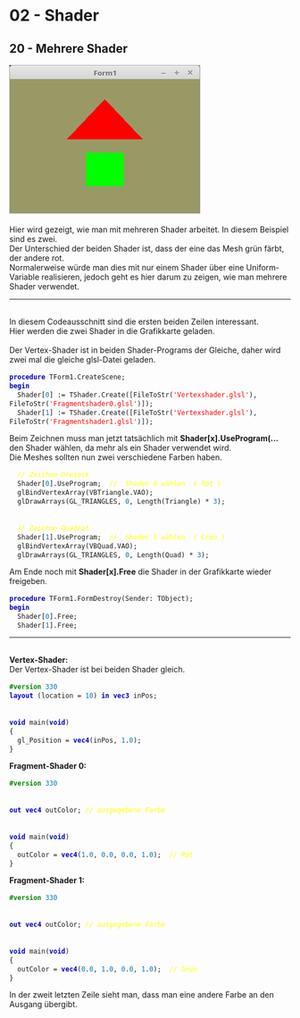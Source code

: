 <html>
    <b><h1>02 - Shader</h1></b>
    <b><h2>20 - Mehrere Shader</h2></b>
<img src="image.png" alt="Selfhtml"><br><br>
Hier wird gezeigt, wie man mit mehreren Shader arbeitet. In diesem Beispiel sind es zwei.<br>
Der Unterschied der beiden Shader ist, dass der eine das Mesh grün färbt, der andere rot.<br>
Normalerweise würde man dies mit nur einem Shader über eine Uniform-Variable realisieren, jedoch geht es hier darum zu zeigen, wie man mehrere Shader verwendet.<br>
<hr><br>
In diesem Codeausschnitt sind die ersten beiden Zeilen interessant.<br>
Hier werden die zwei Shader in die Grafikkarte geladen.<br>
<br>
Der Vertex-Shader ist in beiden Shader-Programs der Gleiche, daher wird zwei mal die gleiche glsl-Datei geladen.<br>
<pre><code><b><font color="0000BB">procedure</font></b> TForm1.CreateScene;
<b><font color="0000BB">begin</font></b>
  Shader[<font color="#0077BB">0</font>] := TShader.Create([FileToStr(<font color="#FF0000">'Vertexshader.glsl'</font>), FileToStr(<font color="#FF0000">'Fragmentshader0.glsl'</font>)]);
  Shader[<font color="#0077BB">1</font>] := TShader.Create([FileToStr(<font color="#FF0000">'Vertexshader.glsl'</font>), FileToStr(<font color="#FF0000">'Fragmentshader1.glsl'</font>)]);</code></pre>
Beim Zeichnen muss man jetzt tatsächlich mit <b>Shader[x].UseProgram(...</b> den Shader wählen, da mehr als ein Shader verwendet wird.<br>
Die Meshes sollten nun zwei verschiedene Farben haben.<br>
<pre><code>  <i><font color="#FFFF00">// Zeichne Dreieck</font></i>
  Shader[<font color="#0077BB">0</font>].UseProgram;  <i><font color="#FFFF00">//  Shader 0 wählen  ( Rot )</font></i>
  glBindVertexArray(VBTriangle.VAO);
  glDrawArrays(GL_TRIANGLES, <font color="#0077BB">0</font>, Length(Triangle) * <font color="#0077BB">3</font>);
<br>
  <i><font color="#FFFF00">// Zeichne Quadrat</font></i>
  Shader[<font color="#0077BB">1</font>].UseProgram;  <i><font color="#FFFF00">//  Shader 1 wählen  ( Grün )</font></i>
  glBindVertexArray(VBQuad.VAO);
  glDrawArrays(GL_TRIANGLES, <font color="#0077BB">0</font>, Length(Quad) * <font color="#0077BB">3</font>);
</code></pre>
Am Ende noch mit <b>Shader[x].Free</b> die Shader in der Grafikkarte wieder freigeben.<br>
<pre><code><b><font color="0000BB">procedure</font></b> TForm1.FormDestroy(Sender: TObject);
<b><font color="0000BB">begin</font></b>
  Shader[<font color="#0077BB">0</font>].Free;
  Shader[<font color="#0077BB">1</font>].Free;</code></pre>
<hr><br>
<b>Vertex-Shader:</b><br>
Der Vertex-Shader ist bei beiden Shader gleich.<br>
<pre><code><b><font color="#008800">#version</font></b> <font color="#0077BB">330</font>
<b><font color="0000BB">layout</font></b> (location = <font color="#0077BB">10</font>) <b><font color="0000BB">in</font></b> <b><font color="0000BB">vec3</font></b> inPos;
<br>
<b><font color="0000BB">void</font></b> main(<b><font color="0000BB">void</font></b>)
{
  gl_Position = <b><font color="0000BB">vec4</font></b>(inPos, <font color="#0077BB">1</font>.<font color="#0077BB">0</font>);
}
</code></pre>
<b>Fragment-Shader 0:</b><br>
<pre><code><b><font color="#008800">#version</font></b> <font color="#0077BB">330</font>
<br>
<b><font color="0000BB">out</font></b> <b><font color="0000BB">vec4</font></b> outColor; <i><font color="#FFFF00">// ausgegebene Farbe</font></i>
<br>
<b><font color="0000BB">void</font></b> main(<b><font color="0000BB">void</font></b>)
{
  outColor = <b><font color="0000BB">vec4</font></b>(<font color="#0077BB">1</font>.<font color="#0077BB">0</font>, <font color="#0077BB">0</font>.<font color="#0077BB">0</font>, <font color="#0077BB">0</font>.<font color="#0077BB">0</font>, <font color="#0077BB">1</font>.<font color="#0077BB">0</font>);  <i><font color="#FFFF00">// Rot</font></i>
}
</code></pre>
<b>Fragment-Shader 1:</b><br>
<pre><code><b><font color="#008800">#version</font></b> <font color="#0077BB">330</font>
<br>
<b><font color="0000BB">out</font></b> <b><font color="0000BB">vec4</font></b> outColor; <i><font color="#FFFF00">// ausgegebene Farbe</font></i>
<br>
<b><font color="0000BB">void</font></b> main(<b><font color="0000BB">void</font></b>)
{
  outColor = <b><font color="0000BB">vec4</font></b>(<font color="#0077BB">0</font>.<font color="#0077BB">0</font>, <font color="#0077BB">1</font>.<font color="#0077BB">0</font>, <font color="#0077BB">0</font>.<font color="#0077BB">0</font>, <font color="#0077BB">1</font>.<font color="#0077BB">0</font>);  <i><font color="#FFFF00">// Grün</font></i>
}
</code></pre>
In der zweit letzten Zeile sieht man, dass man eine andere Farbe an den Ausgang übergibt.<br>
<br>
</html>
